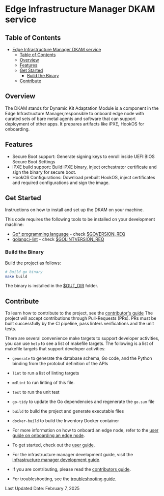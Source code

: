 # Edge Infrastructure Manager DKAM service

## Table of Contents

- [Edge Infrastructure Manager DKAM service](#edge-infrastructure-manager-dkam-service)
  - [Table of Contents](#table-of-contents)
  - [Overview](#overview)
  - [Features](#features)
  - [Get Started](#get-started)
    - [Build the Binary](#build-the-binary)
  - [Contribute](#contribute)

## Overview

The DKAM stands for Dynamic Kit Adaptation Module is a component
in the Edge Infrastructure Manager,responsible to onboard edge node with
curated sets of bare metal agents and software that can support deployment
of other apps. It prepares artifacts like iPXE, HookOS for onboarding.

## Features

- Secure Boot support: Generate signing keys to enroll inside
  UEFI BIOS Secure Boot Settings
- iPXE build support: Build iPXE binary, inject orchestrator
  certificate and sign the binary for secure boot.
- HookOS Configurations: Download prebuilt HookOS, inject certificates
  and required configurations and sign the image.

## Get Started

Instructions on how to install and set up the DKAM on your machine.

This code requires the following tools to be installed on your development machine:

- [Go\* programming language](https://go.dev) - check [$GOVERSION_REQ](Makefile)
- [golangci-lint](https://github.com/golangci/golangci-lint) - check [$GOLINTVERSION_REQ](Makefile)

### Build the Binary

Build the project as follows:

```bash
# Build go binary
make build
```

The binary is installed in the [$OUT_DIR](../common.mk) folder.

## Contribute

To learn how to contribute to the project, see the [contributor's guide][contributors-guide-url]
The project will accept contributions through Pull-Requests (PRs).
PRs must be built successfully by the CI pipeline, pass linters
verifications and the unit tests.

There are several convenience make targets to support developer activities,
you can use `help` to see a list of makefile targets.
The following is a list of makefile targets that support developer activities:

- `generate` to generate the database schema, Go code, and the Python
  binding from the protobuf definition of the APIs
- `lint` to run a list of linting targets
- `mdlint` to run linting of this file.
- `test` to run the unit test
- `go-tidy` to update the Go dependencies and regenerate the `go.sum` file
- `build` to build the project and generate executable files
- `docker-build` to build the Inventory Docker container

- For more information on how to onboard an edge node,
  refer to the [user guide on onboarding an edge node][user-guide-onboard-edge-node].
- To get started, check out the [user guide][user-guide-url].
- For the infrastructure manager development guide, visit the
  [infrastructure manager development guide][inframanager-dev-guide-url].
- If you are contributing, please read the [contributors guide][contributors-guide-url].
- For troubleshooting, see the [troubleshooting guide][troubleshooting-url].

[user-guide-onboard-edge-node]: https://literate-adventure-7vjeyem.pages.github.io/edge_orchestrator/user_guide_main/content/user_guide/set_up_edge_infra/edge_node_onboard.html
[user-guide-url]: https://literate-adventure-7vjeyem.pages.github.io/edge_orchestrator/user_guide_main/content/user_guide/get_started_guide/gsg_content.html
[inframanager-dev-guide-url]: https://literate-adventure-7vjeyem.pages.github.io/edge_orchestrator/user_guide_main/content/user_guide/get_started_guide/gsg_content.html
[contributors-guide-url]: https://literate-adventure-7vjeyem.pages.github.io/edge_orchestrator/user_guide_main/content/user_guide/index.html
[troubleshooting-url]: https://literate-adventure-7vjeyem.pages.github.io/edge_orchestrator/user_guide_main/content/user_guide/troubleshooting/troubleshooting.html

Last Updated Date: February 7, 2025
